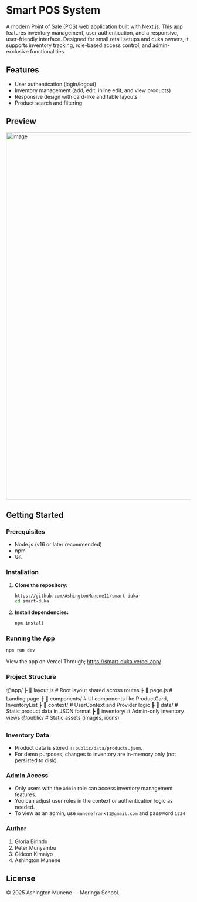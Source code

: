 # Smart POS System

A modern Point of Sale (POS) web application built with Next.js. This app features inventory management, user authentication, and a responsive, user-friendly interface.
Designed for small retail setups and duka owners, it supports inventory tracking, role-based access control, and admin-exclusive functionalities.

## Features
- User authentication (login/logout)
- Inventory management (add, edit, inline edit, and view products)
- Responsive design with card-like and table layouts
- Product search and filtering

## Preview
<img width="1600" height="1000" alt="image" src="https://github.com/user-attachments/assets/0a3ef35b-87ec-4f30-a902-0fd4053fe396" />

## Getting Started

### Prerequisites
- Node.js (v16 or later recommended)
- npm 
- Git

### Installation
1. **Clone the repository:**
   ```bash
   https://github.com/AshingtonMunene11/smart-duka
   cd smart-duka
   ```
2. **Install dependencies:**
   ```bash
   npm install

   ```

### Running the App
```bash
npm run dev

```
View the app on Vercel
Through; https://smart-duka.vercel.app/

### Project Structure
📦app/
 ┣ 📄 layout.js         # Root layout shared across routes
 ┣ 📄 page.js           # Landing page
 ┣ 📁 components/       # UI components like ProductCard, InventoryList
 ┣ 📁 context/          # UserContext and Provider logic
 ┣ 📁 data/             # Static product data in JSON format
 ┣ 📁 inventory/        # Admin-only inventory views
📦public/               # Static assets (images, icons)

### Inventory Data
- Product data is stored in `public/data/products.json`.
- For demo purposes, changes to inventory are in-memory only (not persisted to disk).

### Admin Access
- Only users with the `admin` role can access inventory management features.
- You can adjust user roles in the context or authentication logic as needed.
- To view as an admin, use `munenefrank11@gmail.com` and password `1234`

### Author
1. Gloria Birindu
2. Peter Munyambu
3. Gideon Kimaiyo
4. Ashington Munene

## License

&copy; 2025 Ashington Munene — Moringa School.
